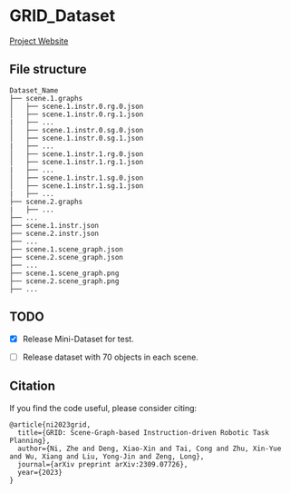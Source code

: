 # GRID_Dataset

[Project Website](https://jackyzengl.github.io/GRID.github.io/)

## File structure

```
Dataset_Name
├── scene.1.graphs
│   ├── scene.1.instr.0.rg.0.json
│   ├── scene.1.instr.0.rg.1.json
|   ├── ...
│   ├── scene.1.instr.0.sg.0.json
│   ├── scene.1.instr.0.sg.1.json
|   ├── ...
│   ├── scene.1.instr.1.rg.0.json
│   ├── scene.1.instr.1.rg.1.json
|   ├── ...
│   ├── scene.1.instr.1.sg.0.json
│   ├── scene.1.instr.1.sg.1.json
|   ├── ...
├── scene.2.graphs
|   ├── ...
├── ...
├── scene.1.instr.json
├── scene.2.instr.json
├── ...
├── scene.1.scene_graph.json
├── scene.2.scene_graph.json
├── ...
├── scene.1.scene_graph.png
├── scene.2.scene_graph.png
├── ...

```


## TODO
- [x] Release Mini-Dataset for test.
- [ ] Release dataset with 70 objects in each scene.


## Citation
If you find the code useful, please consider citing:
```
@article{ni2023grid,
  title={GRID: Scene-Graph-based Instruction-driven Robotic Task Planning},
  author={Ni, Zhe and Deng, Xiao-Xin and Tai, Cong and Zhu, Xin-Yue and Wu, Xiang and Liu, Yong-Jin and Zeng, Long},
  journal={arXiv preprint arXiv:2309.07726},
  year={2023}
}
```
